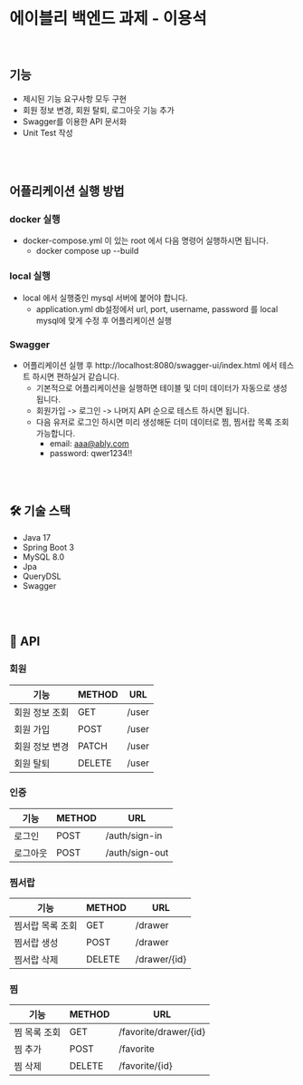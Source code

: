# 에이블리 백엔드 과제 - 이용석

<br>

## 기능
- 제시된 기능 요구사항 모두 구현
- 회원 정보 변경, 회원 탈퇴, 로그아웃 기능 추가
- Swagger를 이용한 API 문서화
- Unit Test 작성

<br>
<br>

## 어플리케이션 실행 방법
### docker 실행
- docker-compose.yml 이 있는 root 에서 다음 명령어 실행하시면 됩니다.
  - docker compose up --build
### local 실행
- local 에서 실행중인 mysql 서버에 붙어야 합니다.
  - application.yml db설정에서 url, port, username, password 를 local mysql에 맞게 수정 후 어플리케이션 실행
### Swagger
- 어플리케이션 실행 후 http://localhost:8080/swagger-ui/index.html 에서 테스트 하시면 편하실거 같습니다.
  - 기본적으로 어플리케이션을 실행하면 테이블 및 더미 데이터가 자동으로 생성됩니다.
  - 회원가입 -> 로그인 -> 나머지 API 순으로 테스트 하시면 됩니다.
  - 다음 유저로 로그인 하시면 미리 생성해둔 더미 데이터로 찜, 찜서랍 목록 조회 가능합니다.
    - email: aaa@ably.com
    - password: qwer1234!!


<br>
<br>

## 🛠️ 기술 스택
- Java 17
- Spring Boot 3
- MySQL 8.0
- Jpa
- QueryDSL
- Swagger

<br>
<br>

## 📜 API
### 회원
| 기능       | METHOD | URL                  |
|----------|--------|----------------------|
| 회원 정보 조회 | GET    | /user              |
| 회원 가입    | POST   | /user                |
| 회원 정보 변경 | PATCH  | /user              |
| 회원 탈퇴    | DELETE | /user              |

### 인증
| 기능   | METHOD | URL            |
|------|--------|----------------|
| 로그인  | POST   | /auth/sign-in  |
| 로그아웃 | POST   | /auth/sign-out |

### 찜서랍
| 기능        | METHOD | URL          |
|-----------|--------|--------------|
| 찜서랍 목록 조회 | GET    | /drawer      |
| 찜서랍 생성    | POST   | /drawer      |
| 찜서랍 삭제    | DELETE  | /drawer/{id} |

### 찜
| 기능      | METHOD | URL                   |
|---------|--------|-----------------------|
| 찜 목록 조회 | GET    | /favorite/drawer/{id} |
| 찜 추가    | POST   | /favorite             |
| 찜 삭제    | DELETE  | /favorite/{id}        |